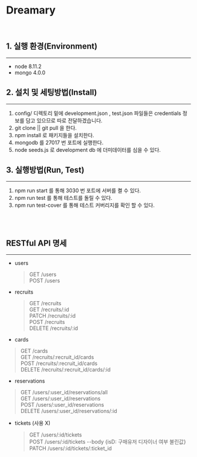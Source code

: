 # Dreamary

<br>

## 1. 실행 환경(Environment)

---

- node 8.11.2
- mongo 4.0.0

## 2. 설치 및 세팅방법(Install)

---

1. config/ 디렉토리 밑에 development.json , test.json 파일들은 credentials 정보를 담고 있으므로 따로 전달하겠습니다.
2. git clone || git pull 을 한다.
3. npm install 로 패키지들을 설치한다.
4. mongodb 를 27017 번 포트에 실행한다.
5. node seeds.js 로 development db 에 더미데이터를 심을 수 있다.

## 3. 실행방법(Run, Test)

---

1. npm run start 를 통해 3030 번 포트에 서버를 켤 수 있다.
2. npm run test 를 통해 테스트를 돌릴 수 있다.
3. npm run test-cover 를 통해 테스트 커버리지를 확인 할 수 있다.

<br><br>

## RESTful API 명세

---

- users

  > GET /users <br>
  > POST /users

- recruits

  > GET /recruits <br>
  > GET /recruits/:id <br>
  > PATCH /recruits/:id <br>
  > POST /recruits <br>
  > DELETE /recruits/:id

- cards

> GET /cards <br>
> GET /recruits/:recruit_id/cards <br>
> POST /recruits/:recruit_id/cards <br>
> DELETE /recruits/:recruit_id/cards/:id

- reservations

> GET /users/:user_id/reservations/all <br>
> GET /users/:user_id/reservations <br>
> POST /users/:user_id/reservations <br>
> DELETE /users/:user_id/reservations/:id

- tickets (사용 X)
  > GET /users/:id/tickets <br>
  > POST /users/:id/tickets --body {isD: 구매유저 디자이너 여부 불린값} <br>
  > PATCH /users/:id/tickets/:ticket_id
